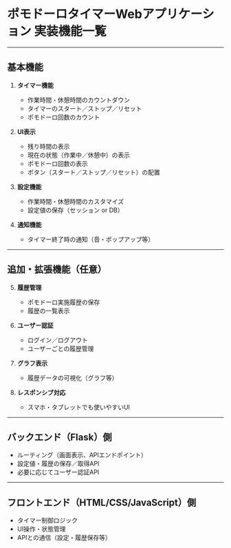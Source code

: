 # ポモドーロタイマーWebアプリケーション 実装機能一覧

---

## 基本機能

1. **タイマー機能**
   - 作業時間・休憩時間のカウントダウン
   - タイマーのスタート／ストップ／リセット
   - ポモドーロ回数のカウント

2. **UI表示**
   - 残り時間の表示
   - 現在の状態（作業中／休憩中）の表示
   - ポモドーロ回数の表示
   - ボタン（スタート／ストップ／リセット）の配置

3. **設定機能**
   - 作業時間・休憩時間のカスタマイズ
   - 設定値の保存（セッション or DB）

4. **通知機能**
   - タイマー終了時の通知（音・ポップアップ等）

---

## 追加・拡張機能（任意）

5. **履歴管理**
   - ポモドーロ実施履歴の保存
   - 履歴の一覧表示

6. **ユーザー認証**
   - ログイン／ログアウト
   - ユーザーごとの履歴管理

7. **グラフ表示**
   - 履歴データの可視化（グラフ等）

8. **レスポンシブ対応**
   - スマホ・タブレットでも使いやすいUI

---

## バックエンド（Flask）側

- ルーティング（画面表示、APIエンドポイント）
- 設定値・履歴の保存／取得API
- 必要に応じてユーザー認証API

---

## フロントエンド（HTML/CSS/JavaScript）側

- タイマー制御ロジック
- UI操作・状態管理
- APIとの通信（設定・履歴保存等）
